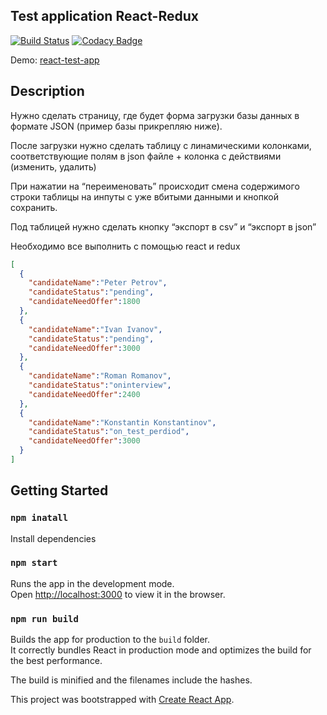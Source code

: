 ## Test application React-Redux
[![Build Status](https://travis-ci.org/Blu2z/react-test-app.svg?branch=master)](https://travis-ci.org/Blu2z/react-test-app)
[![Codacy Badge](https://api.codacy.com/project/badge/Grade/a9f42de134b24267a5fe4683a8da7c14)](https://app.codacy.com/app/blu2z/react-test-app?utm_source=github.com&utm_medium=referral&utm_content=Blu2z/react-test-app&utm_campaign=badger)

Demo: [react-test-app](https://blu2z.github.io/react-test-app)

## Description

Нужно сделать страницу, где будет форма загрузки базы данных в формате JSON (пример базы прикрепляю ниже).  

После загрузки нужно  сделать таблицу с линамическими колонками, соответствующие полям в json файле + колонка с действиями (изменить, удалить)

При нажатии на “переименовать” происходит смена содержимого строки таблицы на инпуты с уже вбитыми данными и кнопкой сохранить. 

Под таблицей нужно сделать кнопку “экспорт в csv” и “экспорт в json” 

Необходимо все выполнить с помощью react и redux 

```json
[
  {
    "candidateName":"Peter Petrov",
    "candidateStatus":"pending",
    "candidateNeedOffer":1800
  },
  {
    "candidateName":"Ivan Ivanov",
    "candidateStatus":"pending",
    "candidateNeedOffer":3000
  },
  {
    "candidateName":"Roman Romanov",
    "candidateStatus":"oninterview",
    "candidateNeedOffer":2400
  },
  {
    "candidateName":"Konstantin Konstantinov",
    "candidateStatus":"on_test_perdiod",
    "candidateNeedOffer":3000
  }
]
```

## Getting Started

### `npm inatall`

Install dependencies


### `npm start`

Runs the app in the development mode.<br>
Open [http://localhost:3000](http://localhost:3000) to view it in the browser.



### `npm run build`

Builds the app for production to the `build` folder.<br>
It correctly bundles React in production mode and optimizes the build for the best performance.

The build is minified and the filenames include the hashes.<br>

This project was bootstrapped with [Create React App](https://github.com/facebookincubator/create-react-app).

